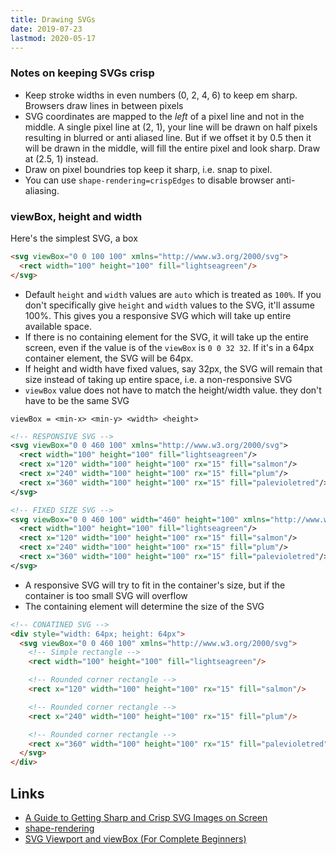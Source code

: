 ```yaml
---
title: Drawing SVGs
date: 2019-07-23
lastmod: 2020-05-17
---
```


###  Notes on keeping SVGs crisp

- Keep stroke widths in even numbers (0, 2, 4, 6) to keep em sharp. Browsers draw lines in between pixels
- SVG coordinates are mapped to the _left_ of a pixel line and not in the middle. A single pixel line at (2, 1), your line will be drawn on half pixels resulting in blurred or anti aliased line. But if we offset it by 0.5 then it will be drawn in the middle, will fill the entire pixel and look sharp. Draw at (2.5, 1) instead.
- Draw on pixel boundries top keep it sharp, i.e. snap to pixel.
- You can use `shape-rendering=crispEdges` to disable browser anti-aliasing. 

### viewBox, height and width

Here's the simplest SVG, a box

```html
<svg viewBox="0 0 100 100" xmlns="http://www.w3.org/2000/svg">
  <rect width="100" height="100" fill="lightseagreen"/>
</svg>
```

- Default `height` and `width` values are `auto` which is treated as `100%`. If you don't specifically give `height` and `width` values to the SVG, it'll assume 100%. This gives you a responsive SVG which will take up entire available space. 
- If there is no containing element for the SVG, it will take up the entire screen, even if the value is of the `viewBox` is `0 0 32 32`. If it's in a 64px container element, the SVG will be 64px.
- If height and width have fixed values, say 32px, the SVG will remain that size instead of taking up entire space, i.e. a non-responsive SVG
- `viewBox` value does not have to match the height/width value. they don't have to be the same SVG

```
viewBox = <min-x> <min-y> <width> <height>
```

```xml
<!-- RESPONSIVE SVG -->
<svg viewBox="0 0 460 100" xmlns="http://www.w3.org/2000/svg">
  <rect width="100" height="100" fill="lightseagreen"/>
  <rect x="120" width="100" height="100" rx="15" fill="salmon"/>
  <rect x="240" width="100" height="100" rx="15" fill="plum"/>
  <rect x="360" width="100" height="100" rx="15" fill="palevioletred"/>
</svg>
```

```xml
<!-- FIXED SIZE SVG -->
<svg viewBox="0 0 460 100" width="460" height="100" xmlns="http://www.w3.org/2000/svg">
  <rect width="100" height="100" fill="lightseagreen"/>
  <rect x="120" width="100" height="100" rx="15" fill="salmon"/>
  <rect x="240" width="100" height="100" rx="15" fill="plum"/>
  <rect x="360" width="100" height="100" rx="15" fill="palevioletred"/>
</svg>
```

- A responsive SVG will try to fit in the container's size, but if the container is too small SVG will overflow
- The containing element will determine the size of the SVG

```html
<!-- CONATINED SVG -->
<div style="width: 64px; height: 64px">
  <svg viewBox="0 0 460 100" xmlns="http://www.w3.org/2000/svg">
    <!-- Simple rectangle -->
    <rect width="100" height="100" fill="lightseagreen"/>

    <!-- Rounded corner rectangle -->
    <rect x="120" width="100" height="100" rx="15" fill="salmon"/>

    <!-- Rounded corner rectangle -->
    <rect x="240" width="100" height="100" rx="15" fill="plum"/>

    <!-- Rounded corner rectangle -->
    <rect x="360" width="100" height="100" rx="15" fill="palevioletred"/>
  </svg>
</div>
```

Links
---
- [A Guide to Getting Sharp and Crisp SVG Images on Screen](https://vecta.io/blog/guide-to-getting-sharp-and-crisp-svg-images)
- [shape-rendering](https://developer.mozilla.org/en-US/docs/Web/SVG/Attribute/shape-rendering)
- [SVG Viewport and viewBox (For Complete Beginners)](https://webdesign.tutsplus.com/tutorials/svg-viewport-and-viewbox-for-beginners--cms-30844)